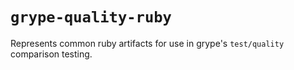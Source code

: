 # `grype-quality-ruby`

Represents common ruby artifacts for use in grype's `test/quality` comparison testing.

